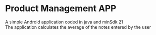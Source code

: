 # Product Management APP
A simple Android application coded in java and minSdk 21 <br>
The application calculates the average of the notes entered by the user

 <!--                       
<img src="https://user-images.githubusercontent.com/71232427/192485811-06481f2a-ec24-44f9-8435-c3277687ace6.jpg" width="300" height="500" > | <img src="https://user-images.githubusercontent.com/71232427/192486640-c63c9605-a1cf-43c1-a890-9b4fe403ea27.jpg" width="300" height="500" >

-->
